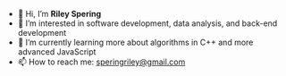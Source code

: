 - 👋 Hi, I’m **Riley Spering**
- 👀 I’m interested in software development, data analysis, and back-end development
- 🌱 I’m currently learning more about algorithms in C++ and more advanced JavaScript
- 📫 How to reach me: speringriley@gmail.com

<!---
rspering/rspering is a ✨ special ✨ repository because its `README.md` (this file) appears on your GitHub profile.
You can click the Preview link to take a look at your changes.
--->
